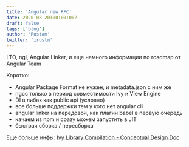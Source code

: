 ```yaml
---
title: 'Angular new RFC'
date: 2020-08-20T00:00:00Z
draft: false
tags: ['blog']
author: 'Rustam'
twitter: 'irustm'
---
```


LTO, ngl, Angular Linker, и еще немного информации по roadmap от Angular Team

<!--more-->

Коротко:
- Angular Package Format не нужен, и metadata.json c ним же
- ngcc только в период совместимости Ivy и View Engine
- DI в либах как public api (условно)
- все больше поддержки тем у кого нет angular cli
- angular linker на передовой, как плагин babel в первую очередь
- качаем из npm и сразу можем запустить в JIT
- быстрая сборка / пересборка

Еще больше инфы: [Ivy Library Compilation - Conceptual Design Doc](https://docs.google.com/document/d/148eXrCST6TM7Uo90KxaBrMbOkwJbYrQSQgRaGMK5WRc/edit#)
